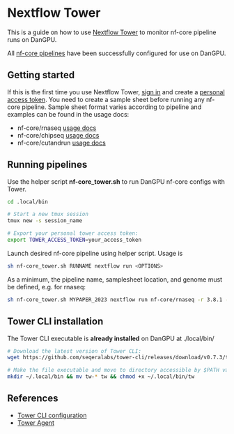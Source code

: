 # Nextflow Tower

This is a guide on how to use [Nextflow Tower](https://help.tower.nf/23.1/) to
monitor nf-core pipeline runs on DanGPU.

All [nf-core pipelines](https://nf-co.re/pipelines) have been successfully
configured for use on DanGPU.

## Getting started

If this is the first time you use Nextflow Tower, [sign in](https://tower.nf/login)
and create a [personal access token](https://tower.nf/tokens). You need to create a
sample sheet before running any nf-core pipeline. Sample sheet format varies
according to pipeline and examples can be found in the usage docs:

- nf-core/rnaseq [usage docs](https://nf-co.re/rnaseq/3.11.2/usage)
- nf-core/chipseq [usage docs](https://nf-co.re/chipseq/2.0.0/usage)
- nf-core/cutandrun [usage docs](https://nf-co.re/cutandrun/3.1/usage)

## Running pipelines

Use the helper script **nf-core_tower.sh** to run DanGPU nf-core configs with Tower.

```bash
cd .local/bin

# Start a new tmux session
tmux new -s session_name

# Export your personal tower access token:
export TOWER_ACCESS_TOKEN=your_access_token
```

Launch desired nf-core pipeline using helper script. Usage is

```bash
sh nf-core_tower.sh RUNNAME nextflow run <OPTIONS>
```

As a minimum, the pipeline name, samplesheet location, and genome must be defined, e.g. for rnaseq:

```bash
sh nf-core_tower.sh MYPAPER_2023 nextflow run nf-core/rnaseq -r 3.8.1 --input samplesheet.csv --genome mm10
```

## Tower CLI installation

The Tower CLI executable is **already installed** on DanGPU at ./local/bin/

```bash
# Download the latest version of Tower CLI:
wget https://github.com/seqeralabs/tower-cli/releases/download/v0.7.3/tw-0.7.3-linux-x86_64

# Make the file executable and move to directory accessible by $PATH variable:
mkdir ~/.local/bin && mv tw-* tw && chmod +x ~/.local/bin/tw
```

## References

- [Tower CLI configuration](https://github.com/seqeralabs/tower-cli/#2-configuration)
- [Tower Agent](https://help.tower.nf/22.3/agent/)
